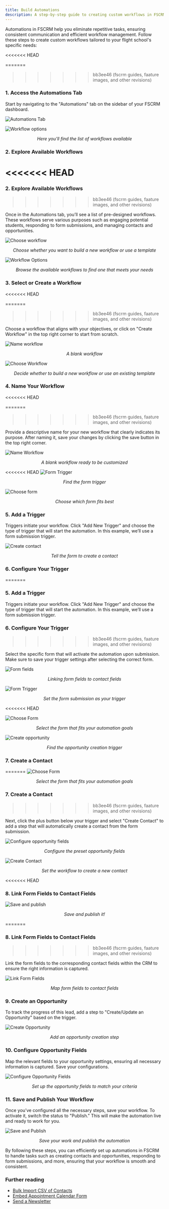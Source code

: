 ```yaml
---
title: Build Automations
description: A step-by-step guide to creating custom workflows in FSCRM to automate tasks and streamline your operations.
---
```


Automations in FSCRM help you eliminate repetitive tasks, ensuring consistent communication and efficient workflow management. Follow these steps to create custom workflows tailored to your flight school's specific needs:

<<<<<<< HEAD

=======
>>>>>>> bb3ee46 (fscrm guides, faature images, and other revisions)
### 1. Access the Automations Tab

Start by navigating to the "Automations" tab on the sidebar of your FSCRM dashboard.

![Automations Tab](/build-automations-guide/automations-tab.webp)  

![Workflow options](/build-automations-guide/workflow-options.webp)
*<p style="text-align: center;">Here you'll find the list of workflows available</p>*


### 2. Explore Available Workflows

<<<<<<< HEAD
=======
### 2. Explore Available Workflows
>>>>>>> bb3ee46 (fscrm guides, faature images, and other revisions)

Once in the Automations tab, you’ll see a list of pre-designed workflows. These workflows serve various purposes such as engaging potential students, responding to form submissions, and managing contacts and opportunities.

![Choose workflow](/build-automations-guide/choose-workflow.webp)
*<p style="text-align: center;">Choose whether you want to build a new workflow or use a template</p>*


![Workflow Options](/build-automations-guide/workflow-options.webp)  
*<p style="text-align: center;">Browse the available workflows to find one that meets your needs</p>*

### 3. Select or Create a Workflow
<<<<<<< HEAD

=======
>>>>>>> bb3ee46 (fscrm guides, faature images, and other revisions)

Choose a workflow that aligns with your objectives, or click on "Create Workflow" in the top right corner to start from scratch.

![Name workflow](/build-automations-guide/name-workflow.webp)
*<p style="text-align: center;">A blank workflow</p>*


![Choose Workflow](/build-automations-guide/choose-workflow.webp)  
*<p style="text-align: center;">Decide whether to build a new workflow or use an existing template</p>*

### 4. Name Your Workflow
<<<<<<< HEAD

=======
>>>>>>> bb3ee46 (fscrm guides, faature images, and other revisions)

Provide a descriptive name for your new workflow that clearly indicates its purpose. After naming it, save your changes by clicking the save button in the top right corner.

![Name Workflow](/public/build-automations-guide/name-workflow.webp)
*<p style="text-align: center;">A blank workflow ready to be customized</p>*

<<<<<<< HEAD
![Form Trigger](/build-automations-guide/form-trigger.webp)
*<p style="text-align: center;">Find the form trigger</p>*

![Choose form](/build-automations-guide/choose-form.webp)
*<p style="text-align: center;">Choose which form fits best</p>*


### 5. Add a Trigger


Triggers initiate your workflow. Click "Add New Trigger" and choose the type of trigger that will start the automation. In this example, we’ll use a form submission trigger.

![Create contact](/build-automations-guide/create-contact.webp)
*<p style="text-align: center;">Tell the form to create a contact</p>*


### 6. Configure Your Trigger

=======
### 5. Add a Trigger

Triggers initiate your workflow. Click "Add New Trigger" and choose the type of trigger that will start the automation. In this example, we’ll use a form submission trigger.

### 6. Configure Your Trigger
>>>>>>> bb3ee46 (fscrm guides, faature images, and other revisions)

Select the specific form that will activate the automation upon submission. Make sure to save your trigger settings after selecting the correct form.

![Form fields](/build-automations-guide/form-fields.webp)
*<p style="text-align: center;">Linking form fields to contact fields</p>*


![Form Trigger](/build-automations-guide/form-trigger.webp)
*<p style="text-align: center;">Set the form submission as your trigger</p>*

<<<<<<< HEAD

![Choose Form](/build-automations-guide/choose-form.webp)
*<p style="text-align: center;">Select the form that fits your automation goals</p>*

![Create opportunity](/build-automations-guide/create-opportunity.webp)
*<p style="text-align: center;">Find the opportunity creation trigger</p>*


### 7. Create a Contact

=======
![Choose Form](/public/build-automations-guide/choose-form.webp)  
*<p style="text-align: center;">Select the form that fits your automation goals</p>*

### 7. Create a Contact
>>>>>>> bb3ee46 (fscrm guides, faature images, and other revisions)

Next, click the plus button below your trigger and select "Create Contact" to add a step that will automatically create a contact from the form submission.

![Configure opportunity fields](/build-automations-guide/configure-opportunity-field.webp)
*<p style="text-align: center;">Configure the preset opportunity fields</p>*


![Create Contact](/build-automations-guide/create-contact.webp)
*<p style="text-align: center;">Set the workflow to create a new contact</p>*

<<<<<<< HEAD

### 8. Link Form Fields to Contact Fields

![Save and publish](/build-automations-guide/save-and-publish.webp)
*<p style="text-align: center;">Save and publish it!</p>*

=======
### 8. Link Form Fields to Contact Fields
>>>>>>> bb3ee46 (fscrm guides, faature images, and other revisions)

Link the form fields to the corresponding contact fields within the CRM to ensure the right information is captured.

![Link Form Fields](/build-automations-guide/form-fields.webp)
*<p style="text-align: center;">Map form fields to contact fields</p>*

### 9. Create an Opportunity

To track the progress of this lead, add a step to "Create/Update an Opportunity" based on the trigger.

![Create Opportunity](/build-automations-guide/create-opportunity.webp)
*<p style="text-align: center;">Add an opportunity creation step</p>*

### 10. Configure Opportunity Fields

Map the relevant fields to your opportunity settings, ensuring all necessary information is captured. Save your configurations.

![Configure Opportunity Fields](/build-automations-guide/configure-opportunity-field.webp)
*<p style="text-align: center;">Set up the opportunity fields to match your criteria</p>*

### 11. Save and Publish Your Workflow

Once you’ve configured all the necessary steps, save your workflow. To activate it, switch the status to "Publish." This will make the automation live and ready to work for you.

![Save and Publish](/build-automations-guide/save-and-publish.webp)
*<p style="text-align: center;">Save your work and publish the automation</p>*

By following these steps, you can efficiently set up automations in FSCRM to handle tasks such as creating contacts and opportunities, responding to form submissions, and more, ensuring that your workflow is smooth and consistent.

### Further reading

- [Bulk Import CSV of Contacts](/guides/bulk-import-contacts)
- [Embed Appointment Calendar Form](/guides/embed-appointment-calendar)
- [Send a Newsletter](/guides/send-newsletter)
